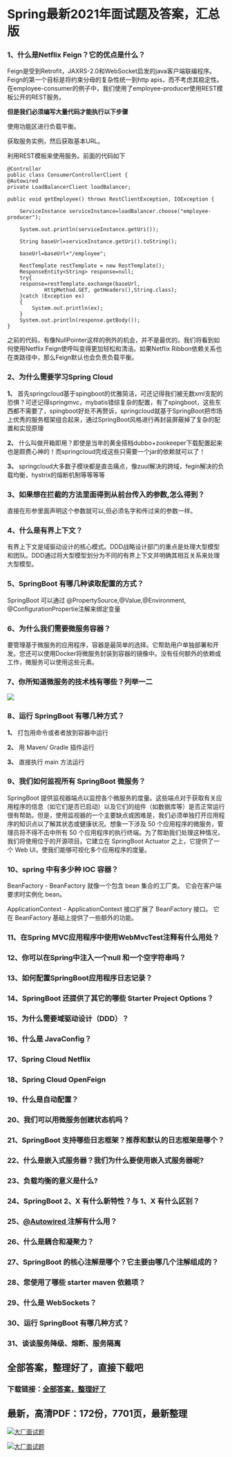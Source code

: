# Spring最新2021年面试题及答案，汇总版







### 1、什么是Netflix Feign？它的优点是什么？

Feign是受到Retrofit，JAXRS-2.0和WebSocket启发的java客户端联编程序。Feign的第一个目标是将约束分母的复杂性统一到http apis，而不考虑其稳定性。在employee-consumer的例子中，我们使用了employee-producer使用REST模板公开的REST服务。

**但是我们必须编写大量代码才能执行以下步骤**

使用功能区进行负载平衡。

获取服务实例，然后获取基本URL。

利用REST模板来使用服务。前面的代码如下

```
@Controller
public class ConsumerControllerClient {
@Autowired
private LoadBalancerClient loadBalancer;

public void getEmployee() throws RestClientException, IOException {

    ServiceInstance serviceInstance=loadBalancer.choose("employee-producer");

    System.out.println(serviceInstance.getUri());

    String baseUrl=serviceInstance.getUri().toString();

    baseUrl=baseUrl+"/employee";

    RestTemplate restTemplate = new RestTemplate();
    ResponseEntity<String> response=null;
    try{
    response=restTemplate.exchange(baseUrl,
            HttpMethod.GET, getHeaders(),String.class);
    }catch (Exception ex)
    {
        System.out.println(ex);
    }
    System.out.println(response.getBody());
}
```

之前的代码，有像NullPointer这样的例外的机会，并不是最优的。我们将看到如何使用Netflix Feign使呼叫变得更加轻松和清洁。如果Netflix Ribbon依赖关系也在类路径中，那么Feign默认也会负责负载平衡。


### 2、为什么需要学习Spring Cloud

**1、** 首先springcloud基于spingboot的优雅简洁，可还记得我们被无数xml支配的恐惧？可还记得springmvc，mybatis错综复杂的配置，有了spingboot，这些东西都不需要了，spingboot好处不再赘诉，springcloud就基于SpringBoot把市场上优秀的服务框架组合起来，通过SpringBoot风格进行再封装屏蔽掉了复杂的配置和实现原理

**2、** 什么叫做开箱即用？即使是当年的黄金搭档dubbo+zookeeper下载配置起来也是颇费心神的！而springcloud完成这些只需要一个jar的依赖就可以了！

**3、** springcloud大多数子模块都是直击痛点，像zuul解决的跨域，fegin解决的负载均衡，hystrix的熔断机制等等等等


### 3、如果想在拦截的方法里面得到从前台传入的参数,怎么得到？



直接在形参里面声明这个参数就可以,但必须名字和传过来的参数一样。


### 4、什么是有界上下文？

有界上下文是域驱动设计的核心模式。DDD战略设计部门的重点是处理大型模型和团队。DDD通过将大型模型划分为不同的有界上下文并明确其相互关系来处理大型模型。


### 5、SpringBoot 有哪几种读取配置的方式？

SpringBoot 可以通过 @PropertySource,@Value,@Environment, @ConfigurationPropertie注解来绑定变量


### 6、为什么我们需要微服务容器？

要管理基于微服务的应用程序，容器是最简单的选择。它帮助用户单独部署和开发。您还可以使用Docker将微服务封装到容器的镜像中。没有任何额外的依赖或工作，微服务可以使用这些元素。


### 7、你所知道微服务的技术栈有哪些？列举一二

![](https://gitee.com/souyunkutech/souyunku-home/raw/master/images/souyunku-web/2020/5/2/010/39/49_2.png#alt=49%5C_2.png)


### 8、运行 SpringBoot 有哪几种方式？

**1、** 打包用命令或者者放到容器中运行

**2、** 用 Maven/ Gradle 插件运行

**3、** 直接执行 main 方法运行


### 9、我们如何监视所有 SpringBoot 微服务？

SpringBoot 提供监视器端点以监控各个微服务的度量。这些端点对于获取有关应用程序的信息（如它们是否已启动）以及它们的组件（如数据库等）是否正常运行很有帮助。但是，使用监视器的一个主要缺点或困难是，我们必须单独打开应用程序的知识点以了解其状态或健康状况。想象一下涉及 50 个应用程序的微服务，管理员将不得不击中所有 50 个应用程序的执行终端。为了帮助我们处理这种情况，我们将使用位于的开源项目。它建立在 SpringBoot Actuator 之上，它提供了一个 Web UI，使我们能够可视化多个应用程序的度量。


### 10、spring 中有多少种 IOC 容器？

BeanFactory - BeanFactory 就像一个包含 bean 集合的工厂类。 它会在客户端要求时实例化 bean。

ApplicationContext - ApplicationContext 接口扩展了 BeanFactory 接口。 它在 BeanFactory 基础上提供了一些额外的功能。


### 11、在Spring MVC应用程序中使用WebMvcTest注释有什么用处？
### 12、你可以在Spring中注入一个null 和一个空字符串吗？
### 13、如何配置SpringBoot应用程序日志记录？
### 14、SpringBoot 还提供了其它的哪些 Starter Project Options？
### 15、为什么需要域驱动设计（DDD）？
### 16、什么是 JavaConfig？
### 17、Spring Cloud Netflix
### 18、Spring Cloud OpenFeign
### 19、什么是自动配置？
### 20、我们可以用微服务创建状态机吗？
### 21、SpringBoot 支持哪些日志框架？推荐和默认的日志框架是哪个？
### 22、什么是嵌入式服务器？我们为什么要使用嵌入式服务器呢?
### 23、负载均衡的意义是什么?
### 24、SpringBoot 2、X 有什么新特性？与 1、X 有什么区别？
### 25、[@Autowired ](/Autowired ) 注解有什么用？
### 26、什么是耦合和凝聚力？
### 27、SpringBoot 的核心注解是哪个？它主要由哪几个注解组成的？
### 28、您使用了哪些 starter maven 依赖项？
### 29、什么是 WebSockets？
### 30、运行 SpringBoot 有哪几种方式？
### 31、谈谈服务降级、熔断、服务隔离




## 全部答案，整理好了，直接下载吧

### 下载链接：[全部答案，整理好了](https://www.souyunku.com/wp-content/uploads/weixin/githup-weixin-2.png)




## 最新，高清PDF：172份，7701页，最新整理

[![大厂面试题](https://www.souyunku.com/wp-content/uploads/weixin/mst.png "架构师专栏")](https://www.souyunku.com/wp-content/uploads/weixin/githup-weixin.png "架构师专栏")

[![大厂面试题](https://www.souyunku.com/wp-content/uploads/weixin/githup-weixin.png "架构师专栏")](https://www.souyunku.com/wp-content/uploads/weixin/githup-weixin.png "架构师专栏")
